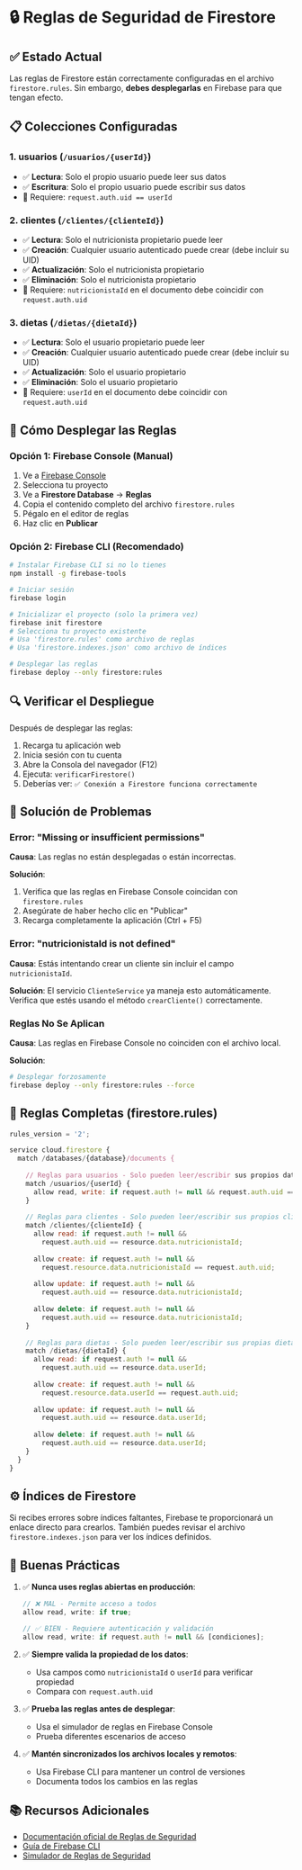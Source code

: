 # 🔒 Reglas de Seguridad de Firestore

## ✅ Estado Actual

Las reglas de Firestore están correctamente configuradas en el archivo `firestore.rules`. Sin embargo, **debes desplegarlas** en Firebase para que tengan efecto.

## 📋 Colecciones Configuradas

### 1. **usuarios** (`/usuarios/{userId}`)
- ✅ **Lectura**: Solo el propio usuario puede leer sus datos
- ✅ **Escritura**: Solo el propio usuario puede escribir sus datos
- 🔑 Requiere: `request.auth.uid == userId`

### 2. **clientes** (`/clientes/{clienteId}`)
- ✅ **Lectura**: Solo el nutricionista propietario puede leer
- ✅ **Creación**: Cualquier usuario autenticado puede crear (debe incluir su UID)
- ✅ **Actualización**: Solo el nutricionista propietario
- ✅ **Eliminación**: Solo el nutricionista propietario
- 🔑 Requiere: `nutricionistaId` en el documento debe coincidir con `request.auth.uid`

### 3. **dietas** (`/dietas/{dietaId}`)
- ✅ **Lectura**: Solo el usuario propietario puede leer
- ✅ **Creación**: Cualquier usuario autenticado puede crear (debe incluir su UID)
- ✅ **Actualización**: Solo el usuario propietario
- ✅ **Eliminación**: Solo el usuario propietario
- 🔑 Requiere: `userId` en el documento debe coincidir con `request.auth.uid`

## 🚀 Cómo Desplegar las Reglas

### Opción 1: Firebase Console (Manual)

1. Ve a [Firebase Console](https://console.firebase.google.com/)
2. Selecciona tu proyecto
3. Ve a **Firestore Database** → **Reglas**
4. Copia el contenido completo del archivo `firestore.rules`
5. Pégalo en el editor de reglas
6. Haz clic en **Publicar**

### Opción 2: Firebase CLI (Recomendado)

```bash
# Instalar Firebase CLI si no lo tienes
npm install -g firebase-tools

# Iniciar sesión
firebase login

# Inicializar el proyecto (solo la primera vez)
firebase init firestore
# Selecciona tu proyecto existente
# Usa 'firestore.rules' como archivo de reglas
# Usa 'firestore.indexes.json' como archivo de índices

# Desplegar las reglas
firebase deploy --only firestore:rules
```

## 🔍 Verificar el Despliegue

Después de desplegar las reglas:

1. Recarga tu aplicación web
2. Inicia sesión con tu cuenta
3. Abre la Consola del navegador (F12)
4. Ejecuta: `verificarFirestore()`
5. Deberías ver: `✅ Conexión a Firestore funciona correctamente`

## 🐛 Solución de Problemas

### Error: "Missing or insufficient permissions"

**Causa**: Las reglas no están desplegadas o están incorrectas.

**Solución**:
1. Verifica que las reglas en Firebase Console coincidan con `firestore.rules`
2. Asegúrate de haber hecho clic en "Publicar"
3. Recarga completamente la aplicación (Ctrl + F5)

### Error: "nutricionistaId is not defined"

**Causa**: Estás intentando crear un cliente sin incluir el campo `nutricionistaId`.

**Solución**: El servicio `ClienteService` ya maneja esto automáticamente. Verifica que estés usando el método `crearCliente()` correctamente.

### Reglas No Se Aplican

**Causa**: Las reglas en Firebase Console no coinciden con el archivo local.

**Solución**: 
```bash
# Desplegar forzosamente
firebase deploy --only firestore:rules --force
```

## 📝 Reglas Completas (firestore.rules)

```javascript
rules_version = '2';

service cloud.firestore {
  match /databases/{database}/documents {
    
    // Reglas para usuarios - Solo pueden leer/escribir sus propios datos
    match /usuarios/{userId} {
      allow read, write: if request.auth != null && request.auth.uid == userId;
    }
    
    // Reglas para clientes - Solo pueden leer/escribir sus propios clientes
    match /clientes/{clienteId} {
      allow read: if request.auth != null && 
        request.auth.uid == resource.data.nutricionistaId;
      
      allow create: if request.auth != null && 
        request.resource.data.nutricionistaId == request.auth.uid;
      
      allow update: if request.auth != null && 
        request.auth.uid == resource.data.nutricionistaId;
      
      allow delete: if request.auth != null && 
        request.auth.uid == resource.data.nutricionistaId;
    }
    
    // Reglas para dietas - Solo pueden leer/escribir sus propias dietas
    match /dietas/{dietaId} {
      allow read: if request.auth != null && 
        request.auth.uid == resource.data.userId;
      
      allow create: if request.auth != null && 
        request.resource.data.userId == request.auth.uid;
      
      allow update: if request.auth != null && 
        request.auth.uid == resource.data.userId;
      
      allow delete: if request.auth != null && 
        request.auth.uid == resource.data.userId;
    }
  }
}
```

## ⚙️ Índices de Firestore

Si recibes errores sobre índices faltantes, Firebase te proporcionará un enlace directo para crearlos. También puedes revisar el archivo `firestore.indexes.json` para ver los índices definidos.

## 🔐 Buenas Prácticas

1. ✅ **Nunca uses reglas abiertas en producción**:
   ```javascript
   // ❌ MAL - Permite acceso a todos
   allow read, write: if true;
   
   // ✅ BIEN - Requiere autenticación y validación
   allow read, write: if request.auth != null && [condiciones];
   ```

2. ✅ **Siempre valida la propiedad de los datos**:
   - Usa campos como `nutricionistaId` o `userId` para verificar propiedad
   - Compara con `request.auth.uid`

3. ✅ **Prueba las reglas antes de desplegar**:
   - Usa el simulador de reglas en Firebase Console
   - Prueba diferentes escenarios de acceso

4. ✅ **Mantén sincronizados los archivos locales y remotos**:
   - Usa Firebase CLI para mantener un control de versiones
   - Documenta todos los cambios en las reglas

## 📚 Recursos Adicionales

- [Documentación oficial de Reglas de Seguridad](https://firebase.google.com/docs/firestore/security/get-started)
- [Guía de Firebase CLI](https://firebase.google.com/docs/cli)
- [Simulador de Reglas de Seguridad](https://firebase.google.com/docs/firestore/security/test-rules-emulator)


